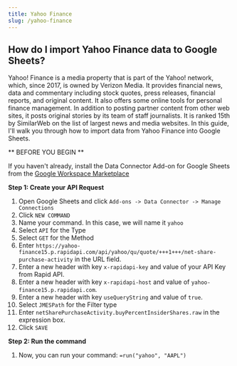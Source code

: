 ```yaml
---
title: Yahoo Finance
slug: /yahoo-finance
---
```


## How do I import Yahoo Finance data to Google Sheets?

Yahoo! Finance is a media property that is part of the Yahoo! network, which, since 2017, is owned by Verizon Media. It provides financial news, data and commentary including stock quotes, press releases, financial reports, and original content. It also offers some online tools for personal finance management. In addition to posting partner content from other web sites, it posts original stories by its team of staff journalists. It is ranked 15th by SimilarWeb on the list of largest news and media websites. In this guide, I'll walk you through how to import data from Yahoo Finance into Google Sheets.

** BEFORE YOU BEGIN **

If you haven't already, install the Data Connector Add-on for Google Sheets from the [Google Workspace Marketplace](https://workspace.google.com/marketplace/app/appname/529655450076)

**Step 1: Create your API Request**

1. Open Google Sheets and click `Add-ons -> Data Connector -> Manage Connections`
2. Click `NEW COMMAND`
3. Name your command. In this case, we will name it `yahoo`
4. Select `API` for the Type
5. Select `GET` for the Method
6. Enter `https://yahoo-finance15.p.rapidapi.com/api/yahoo/qu/quote/+++1+++/net-share-purchase-activity` in the URL field.
7. Enter a new header with key `x-rapidapi-key` and value of your API Key from Rapid API.
8. Enter a new header with key `x-rapidapi-host` and value of `yahoo-finance15.p.rapidapi.com`.
9. Enter a new header with key `useQueryString` and value of `true`.
10. Select `JMESPath` for the Filter type
11. Enter `netSharePurchaseActivity.buyPercentInsiderShares.raw` in the expression box.
12. Click `SAVE`

**Step 2: Run the command**

1. Now, you can run your command: `=run("yahoo", "AAPL")`